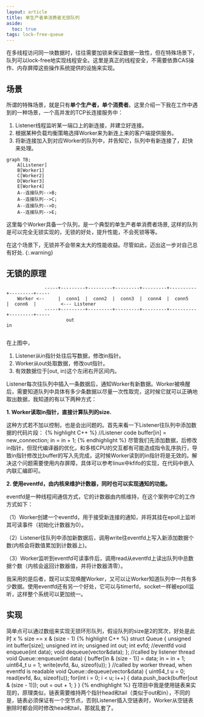 ```yaml
---
layout: article
title: 单生产者单消费者无锁队列
aside:
  toc: true
tags: lock-free-queue
---
```


在多线程访问同一块数据时，往往需要加锁来保证数据一致性，但在特殊场景下，队列可以lock-free地实现线程安全。这里是真正的线程安全，不需要依靠CAS操作、内存屏障这些操作系统提供的设施来实现。
<!--more-->

## 场景
所谓的特殊场景，就是只有**单个生产者，单个消费者**。这里介绍一下我在工作中遇到的一种场景，一个高并发的TCP长连接服务中：
1. Listener线程监听某一端口上的新连接，并建立好连接。
2. 根据某种负载均衡策略选择Worker来为新连上来的客户端提供服务。
3. 将新连接加入到对应Worker的队列中，并告知它，队列中有新连接了，赶快来处理。
```mermaid
graph TB;
    A[Listener]
    B[Worker1]
    C[Worker2]
    D[Worker3]
    E[Worker4]
    A--连接队列-->B;
    A--连接队列-->C;
    A--连接队列-->D;
    A--连接队列-->E;
```
这里每个Worker具备一个队列，是一个典型的单生产者单消费者场景, 这样的队列是可以完全无锁实现的，无锁的好处，提升性能，不会死锁等等。

在这个场景下，无锁并不会带来太大的性能收益。尽管如此，迈出这一步对自己总有好处.
{:.warning}

## 无锁的原理
``` 
              -----+---------+---------+---------+---------+----------+---------+-----
    Worker <--     |  conn1  |  conn2  |  conn3  |  conn4  |  conn5   |  conn6  |         <--- Listener
              -----+---------+---------+---------+---------+----------+---------+-----
                      out                                                           in 
             
```
在上图中，
1. Listener从in指针处往后写数据，修改in指针。
2. Worker从out处取数据，修改out指针。
3. 有效数据位于[out, in)这个左闭右开区间内。

Listener每次往队列中插入一条数据后，通知Worker有新数据。Worker被唤醒后，需要知道队列中具体有多少条数据以尽量一次性取完，这时候它就可以正确地取出数据，我知道的有以下两种方式：

**1. Worker读取in指针，直接计算队列的size.**

这种方式若不加以控制，也是会出问题的。首先来看一下Listener往队列中添加数据的代码片段：
{% highlight C++ %}
//Listener code
buffer[in] = new_connection;
in = in + 1;
{% endhighlight %}
尽管我们先添加数据，后修改in指针，但现代编译器的优化，和多核CPU的交互都有可能造成指令乱序执行，导致in指针修改比buffer的写入先完成，这时候Worker读到的in指针将是无效的。解决这个问题需要使用内存屏障，具体可以参考linux中kfifo的实现，在代码中嵌入内联汇编即可。

**2. 使用eventfd，由内核来维护计数器，同时也可以实现通知的功能。**

eventfd是一种线程间通信方式，它的计数器由内核维持，在这个案例中它的工作方式如下：

（1）Worker创建一个eventfd，用于接受新连接的通知，并将其挂在epoll上监听其可读事件（初始化计数器为0）。

（2）Listener往队列中添加新数据后，调用write往eventfd上写入新添加数据个数(内核会将数值累加到计数器上)。

（3）Worker监听到eventfd可读事件后，调用read从eventfd上读出队列中总数据个数（内核会返回计数器值，并将计数器清零）。

我采用的是后者，既可以实现唤醒Worker，又可以让Worker知道队列中一共有多少数据。使用eventfd还有另一个好处，它可以与timerfd，socket一样被epoll监听，这样整个系统可以更加统一。

## 实现
简单点可以通过数组来实现无锁环形队列，假设队列的size是2的冥次，好处是此时 x % size == x & (size - 1)
{% highlight C++ %}
struct Queue {
  unsigned int buffer[size];
  unsigned int in;
  unsigned int out;
  int evfd;   //eventfd
  void enqueue(int data);
  void dequeue(vector<int>&data);
};
//called by listener thread
void Queue::enqueue(int data)
{
  buffer[in & (size - 1)] = data;
  in = in + 1;
  uint64_t u = 1;
  write(evfd, &u, sizeof(u));
}
//called by worker thread, when eventfd is readable
void Queue::dequeue(vector<int>&data)
{
  uint64_t u = 0;
  read(evfd, &u, sizeof(u));
  for(int i = 0; i < u; i++) {
    data.push_back(buffer[out & (size - 1)]);
    out = out + 1;
  }
}
{% endhighlight %}
在项目中我是使用链表来实现的，原理类似，链表需要维持两个指针head和tail（类似于out和in），不同的是，链表必须保证有一个空节点，否则Listener插入空链表时，Worker从空链表删除时都会同时修改head和tail，那就乱套了。
